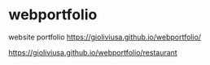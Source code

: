 # webportfolio
website portfolio
https://gioliviusa.github.io/webportfolio/

https://gioliviusa.github.io/webportfolio/restaurant
